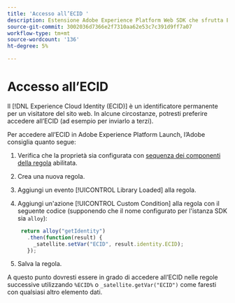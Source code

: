 ```yaml
---
title: 'Accesso all’ECID '
description: Estensione Adobe Experience Platform Web SDK che sfrutta ECID in Adobe Experience Platform Launch
source-git-commit: 3002036d7366e2f7310aa62e53c7c391d9ff7a07
workflow-type: tm+mt
source-wordcount: '136'
ht-degree: 5%

---
```



# Accesso all’ECID

Il [!DNL Experience Cloud Identity (ECID)] è un identificatore permanente per un visitatore del sito web. In alcune circostanze, potresti preferire accedere all’ECID (ad esempio per inviarlo a terzi).

Per accedere all’ECID in Adobe Experience Platform Launch, l’Adobe consiglia quanto segue:

1. Verifica che la proprietà sia configurata con [sequenza dei componenti della regola](https://experienceleague.adobe.com/docs/launch/using/ui/rules.html?lang=en#rule-component-sequencing) abilitata.
1. Crea una nuova regola.
1. Aggiungi un evento [!UICONTROL Library Loaded] alla regola.
1. Aggiungi un&#39;azione [!UICONTROL Custom Condition] alla regola con il seguente codice (supponendo che il nome configurato per l&#39;istanza SDK sia `alloy`):

   ```javascript
    return alloy("getIdentity")
      .then(function(result) {
        _satellite.setVar("ECID", result.identity.ECID);
      });
   ```

1. Salva la regola.

A questo punto dovresti essere in grado di accedere all’ECID nelle regole successive utilizzando `%ECID%` o `_satellite.getVar("ECID")` come faresti con qualsiasi altro elemento dati.
